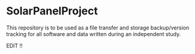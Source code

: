 # SolarPanelProject
This repository is to be used as a file transfer and storage backup/version tracking for all software and data written during an independent study.

EDIT !!
